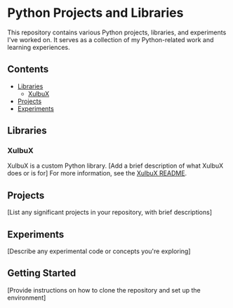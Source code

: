 # Python Projects and Libraries
This repository contains various Python projects, libraries, and experiments I've worked on. It serves as a collection of my Python-related work and learning experiences.

## Contents
* [Libraries](#libraries)
  * [XulbuX](#xulbux)
* [Projects](#projects)
* [Experiments](#experiments)

## Libraries

### XulbuX
XulbuX is a custom Python library. [Add a brief description of what XulbuX does or is for]
For more information, see the [XulbuX README](./Libraries/XulbuX/README.md).

## Projects
[List any significant projects in your repository, with brief descriptions]

## Experiments
[Describe any experimental code or concepts you're exploring]

## Getting Started
[Provide instructions on how to clone the repository and set up the environment]
